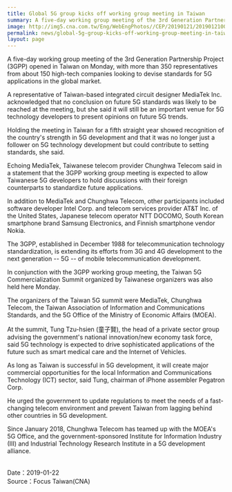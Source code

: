```yaml
---
title: Global 5G group kicks off working group meeting in Taiwan
summary: A five-day working group meeting of the 3rd Generation Partnership Project (3GPP) opened in Taiwan on Monday
image: http://img5.cna.com.tw/Eng/WebEngPhotos//CEP/20190121/201901210024t0001.jpg
permalink: news/global-5g-group-kicks-off-working-group-meeting-in-taiwan/
layout: page
---
```

A five-day working group meeting of the 3rd Generation Partnership Project (3GPP) opened in Taiwan on Monday, with more than 350 representatives from about 150 high-tech companies looking to devise standards for 5G applications in the global market.

A representative of Taiwan-based integrated circuit designer MediaTek Inc. acknowledged that no conclusion on future 5G standards was likely to be reached at the meeting, but she said it will still be an important venue for 5G technology developers to present opinions on future 5G trends.

Holding the meeting in Taiwan for a fifth straight year showed recognition of the country's strength in 5G development and that it was no longer just a follower on 5G technology development but could contribute to setting standards, she said.

Echoing MediaTek, Taiwanese telecom provider Chunghwa Telecom said in a statement that the 3GPP working group meeting is expected to allow Taiwanese 5G developers to hold discussions with their foreign counterparts to standardize future applications.

In addition to MediaTek and Chunghwa Telecom, other participants included software developer Intel Corp. and telecom services provider AT&T Inc. of the United States, Japanese telecom operator NTT DOCOMO, South Korean smartphone brand Samsung Electronics, and Finnish smartphone vendor Nokia.

The 3GPP, established in December 1988 for telecommunication technology standardization, is extending its efforts from 3G and 4G development to the next generation -- 5G -- of mobile telecommunication development.

In conjunction with the 3GPP working group meeting, the Taiwan 5G Commercialization Summit organized by Taiwanese organizers was also held here Monday.

The organizers of the Taiwan 5G summit were MediaTek, Chunghwa Telecom, the Taiwan Association of Information and Communications Standards, and the 5G Office of the Ministry of Economic Affairs (MOEA).

At the summit, Tung Tzu-hsien (童子賢), the head of a private sector group advising the government's national innovation/new economy task force, said 5G technology is expected to drive sophisticated applications of the future such as smart medical care and the Internet of Vehicles.

As long as Taiwan is successful in 5G development, it will create major commercial opportunities for the local Information and Communications Technology (ICT) sector, said Tung, chairman of iPhone assembler Pegatron Corp.

He urged the government to update regulations to meet the needs of a fast-changing telecom environment and prevent Taiwan from lagging behind other countries in 5G development.

Since January 2018, Chunghwa Telecom has teamed up with the MOEA's 5G Office, and the government-sponsored Institute for Information Industry (III) and Industrial Technology Research Institute in a 5G development alliance. 

<br/>
Date：2019-01-22
<br/>
Source：Focus Taiwan(CNA)
